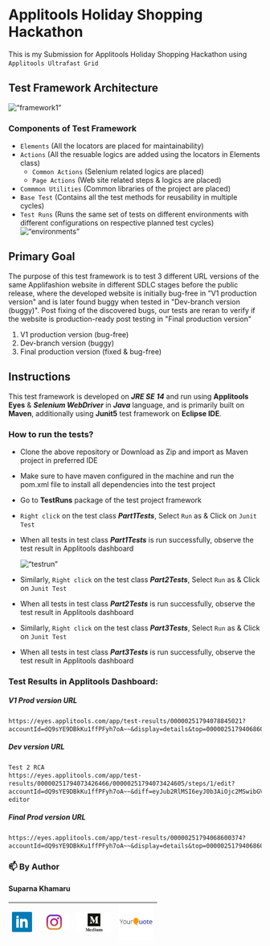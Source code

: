 # Applitools Holiday Shopping Hackathon 

This is my Submission for Applitools Holiday Shopping Hackathon using `Applitools Ultrafast Grid`
## Test Framework Architecture
<img title=“diagram1” alt=“framework1” src="https://github.com/suparna-khamaru/ApplitoolsHolidayShoppingHackathonDec2020/blob/main/images/architecture.png" />

### Components of Test Framework

- `Elements` (All the locators are placed for maintainability)
- `Actions` (All the resuable logics are added using the locators in Elements class)
  - `Common Actions` (Selenium related logics are placed)
  - `Page Actions` (Web site related steps & logics are placed)
- `Commmon Utilities` (Common libraries of the project are placed)
- `Base Test` (Contains all the test methods for reusability in multiple cycles)
- `Test Runs` (Runs the same set of tests on different environments with different configurations on respective planned test cycles)  
  <img title=“diagram2” alt=“environments” src="https://github.com/suparna-khamaru/AppliFashionHackathonDec2020/blob/main/images/environments.png" />

## Primary Goal 

The purpose of this test framework is to test 3 different URL versions of the same Applifashion website in different SDLC stages before the public release, where the developed website is initially bug-free in "V1 production version" and is later found buggy when tested in "Dev-branch version (buggy)". Post fixing of the discovered bugs, our tests are reran to verify if the website is production-ready post testing in "Final production version"
 1. V1 production version (bug-free)
 2. Dev-branch version (buggy)
 3. Final production version (fixed & bug-free)

## Instructions

This test framework is developed on ***JRE SE 14*** and run using **Applitools Eyes** & ***Selenium WebDriver*** in ***Java*** language, and is primarily built on **Maven**, additionally using **Junit5** test framework on **Eclipse IDE**. 

### How to run the tests?

- Clone the above repository or Download as Zip and import as Maven project in preferred IDE
- Make sure to have maven configured in the machine and run the pom.xml file to install all dependencies into the test project
- Go to **TestRuns** package of the test project framework
- `Right click` on the test class ***Part1Tests***, Select `Run` as & Click on `Junit Test`
- When all tests in test class ***Part1Tests*** is run successfully, observe the test result in Applitools dashboard

  <img title=“diagram3” alt=“testrun” src="https://github.com/suparna-khamaru/ApplitoolsHolidayShoppingHackathonDec2020/blob/main/images/applitools-testrun.gif" />

- Similarly, `Right click` on the test class ***Part2Tests***, Select `Run` as & Click on `Junit Test`
- When all tests in test class ***Part2Tests*** is run successfully, observe the test result in Applitools dashboard
- Similarly, `Right click` on the test class ***Part3Tests***, Select `Run` as & Click on `Junit Test`
- When all tests in test class ***Part3Tests*** is run successfully, observe the test result in Applitools dashboard


### Test Results in Applitools Dashboard:

##### V1 Prod version URL
    https://eyes.applitools.com/app/test-results/00000251794078845021?accountId=dQ9sYE9DBkKu1ffPFyh7oA~~&display=details&top=00000251794068600374%284%29

##### Dev version URL
    Test 2 RCA
    https://eyes.applitools.com/app/test-results/00000251794073426466/00000251794073424605/steps/1/edit?accountId=dQ9sYE9DBkKu1ffPFyh7oA~~&diff=eyJub2RlMSI6eyJ0b3AiOjc2MSwibGVmdCI6MTA2NCwid2lkdGgiOjEyMSwiaGVpZ2h0Ijo0MH0sIm5vZGUxaGFzaCI6MTcxNTYzMjY0Nywibm9kZTIiOnsidG9wIjo3NTEsImxlZnQiOjEwNjQsIndpZHRoIjoxMjEsImhlaWdodCI6NDB9LCJub2RlMmhhc2giOjE3MTU2MzI2NDd9&mode=step-editor

##### Final Prod version URL
    https://eyes.applitools.com/app/test-results/00000251794068600374?accountId=dQ9sYE9DBkKu1ffPFyh7oA~~&display=details&top=00000251794068600374%284%29



### 📫 By Author

#### Suparna Khamaru

<a href="https://www.linkedin.com/in/suparnakhamaru/"><img src="https://github.com/suparna-khamaru/suparna-khamaru/blob/master/icons/linkedin.png" width="40"></a>|<a href="https://www.instagram.com/suparna.khamaru/"><img src="https://github.com/suparna-khamaru/suparna-khamaru/blob/master/icons/instagram.jpg" width="60"></a>|<a href="https://super-tester.medium.com/"><img src="https://github.com/suparna-khamaru/suparna-khamaru/blob/master/icons/medium.jpg" width="70"></a>|<a href="https://www.yourquote.in/suparna-khamaru-iurz/quotes"><img src="https://github.com/suparna-khamaru/suparna-khamaru/blob/master/icons/yourquote.png" width="70"></a>
|--|--|--|--|
